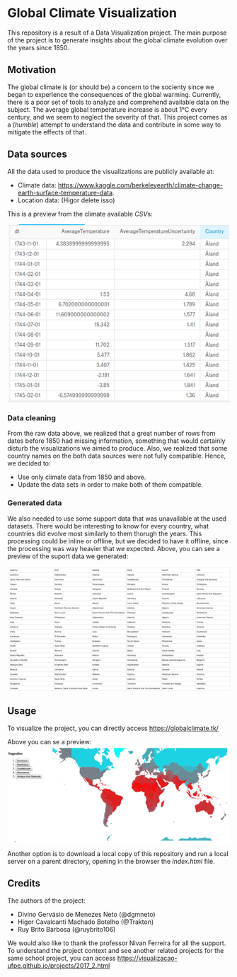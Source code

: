 # Global Climate Visualization

This repository is a result of a Data Visualization project. The main purpose of the project is to generate insights about the global climate evolution over the years since 1850. 

## Motivation

The global climate is (or should be) a concern to the socienty since we began to experience the consequences of the global warming. Currently, there is a poor set of tools to analyze and comprehend available data on the subject.
The average global temperature increase is about 1°C every century, and we seem to neglect the severity of that. This project comes as a (*humble*) attempt to understand the data and contribute in some way to mitigate the effects of that.

## Data sources

All the  data used to produce the visualizations are publicly available at:
* Climate data: https://www.kaggle.com/berkeleyearth/climate-change-earth-surface-temperature-data.
* Location data: (Higor delete isso)

This is a preview from the climate available *CSV*s:

![Raw Data Preview](https://github.com/dgmneto/projeto-visualizacao/blob/master/images/vis1.png)

### Data cleaning

From the raw data above, we realized that a great number of rows from dates before 1850 had missing information, something that would certainly disturb the visualizations we aimed to produce. Also, we realized that some country names on the both data sources were not fully compatible. Hence, we decided to:
* Use only climate data from 1850 and above.
* Update the data sets in order to make both of them compatible. 

### Generated data

We also needed to use some support data that was unavailable at the used datasets. There would be interesting to know for every country, what countries did evolve most similarly to them thorugh the years. This processing could be inline or offline, but we decided to have it offline, since the processing was way heavier that we expected.
Above, you can see a preview of the suport data we generated:

![Support Data Preview](https://github.com/dgmneto/projeto-visualizacao/blob/master/images/vis3.jpg)

## Usage

To visualize the project, you can directly access https://globalclimate.tk/

Above you can se a preview:
![Project Preview](https://github.com/dgmneto/projeto-visualizacao/blob/master/images/vis2.png)

Another option is to download a local copy of this repository and run a local server on a parent directory, opening in the browser the *index.html* file.

## Credits

The authors of the project:

* Divino Gervásio de Menezes Neto (@dgmneto)
* Higor Cavalcanti Machado Botelho (@Trakton)
* Ruy Brito Barbosa (@ruybrito106)

We would also like to thank the professor Nivan Ferreira for all the support. To understand the project context and see another related projects for the same school project, you can access https://visualizacao-ufpe.github.io/projects/2017_2.html

